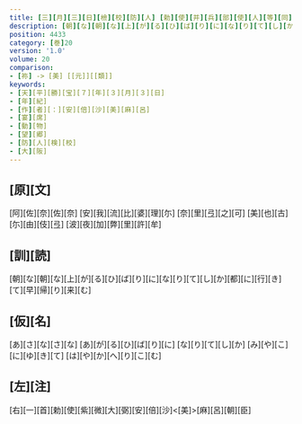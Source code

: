 ```yaml
---
title: [三][月][三][日][檢][校][防][人] [勅][使][并][兵][部][使][人][等][同][集][飲][宴][作][歌][三][首]
description: [朝][な][朝][な][上][が][る][ひ][ば][り][に][な][り][て][し][か][都][に][行][き][て][早][帰][り][来][む]
position: 4433
category: [巻]20
version: '1.0'
volume: 20
comparison:
- [祢] -> [美] [[元]][[類]]
keywords:
- [天][平][勝][宝][７][年][３][月][３][日]
- [年][紀]
- [作][者][：][安][倍][沙][美][麻][呂]
- [宴][席]
- [動][物]
- [望][郷]
- [防][人][検][校]
- [大][阪]
---
```


## [原][文]

[阿][佐][奈][佐][奈] [安][我][流][比][婆][理][尓] [奈][里][弖][之][可] [美][也][古][尓][由][伎][弖] [波][夜][加][弊][里][許][牟]

## [訓][読]

[朝][な][朝][な][上][が][る][ひ][ば][り][に][な][り][て][し][か][都][に][行][き][て][早][帰][り][来][む]

## [仮][名]

[あ][さ][な][さ][な] [あ][が][る][ひ][ば][り][に] [な][り][て][し][か] [み][や][こ][に][ゆ][き][て] [は][や][か][へ][り][こ][む]

## [左][注]

[右][一][首][勅][使][紫][微][大][弼][安][倍][沙]<[美]>[麻][呂][朝][臣]
